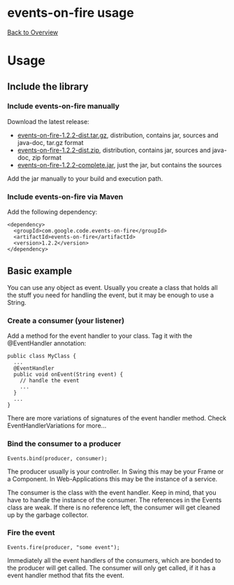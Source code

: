 # events-on-fire usage

[Back to Overview](http://code.google.com/p/events-on-fire/wiki/Overview)

# Usage #

## Include the library ##

### Include events-on-fire manually ###

Download the latest release:
  * [events-on-fire-1.2.2-dist.tar.gz](http://code.google.com/p/events-on-fire/downloads/detail?name=events-on-fire-1.2.2-dist.tar.gz&can=2&q=), distribution, contains jar, sources and java-doc, tar.gz format
  * [events-on-fire-1.2.2-dist.zip](http://code.google.com/p/events-on-fire/downloads/detail?name=events-on-fire-1.2.2-dist.zip&can=2&q=), distribution, contains jar, sources and java-doc, zip format
  * [events-on-fire-1.2.2-complete.jar](http://code.google.com/p/events-on-fire/downloads/detail?name=events-on-fire-1.2.2-complete.jar&can=2&q=), just the jar, but contains the sources

Add the jar manually to your build and execution path.

### Include events-on-fire via Maven ###

Add the following dependency:

```
<dependency>
  <groupId>com.google.code.events-on-fire</groupId>
  <artifactId>events-on-fire</artifactId>
  <version>1.2.2</version>
</dependency>
```

## Basic example ##

You can use any object as event. Usually you create a class that holds all the stuff you need for handling the event, but it may be enough to use a String.

### Create a consumer (your listener) ###

Add a method for the event handler to your class. Tag it with the @EventHandler annotation:

```
public class MyClass {
  ...
  @EventHandler
  public void onEvent(String event) {
    // handle the event
    ...
  }
  ...
}
```

There are more variations of signatures of the event handler method. Check EventHandlerVariations for more...

### Bind the consumer to a producer ###

```
Events.bind(producer, consumer);
```

The producer usually is your controller. In Swing this may be your Frame or a Component. In Web-Applications this may be the instance of a service.

The consumer is the class with the event handler. Keep in mind, that you have to handle the instance of the consumer. The references in the Events class are weak. If there is no reference left, the consumer will get cleaned up by the garbage collector.

### Fire the event ###

```
Events.fire(producer, "some event");
```

Immediately all the event handlers of the consumers, which are bonded to the producer will get called. The consumer will only get called, if it has a event handler method that fits the event.